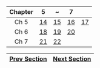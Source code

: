 | Chapter | 5 | ~ | 7 | |
|:---:|:---:|:---:|:---:|:---:|
| Ch 5 | [14](https://detegice.github.io/chapter5-01-inheritance/) | [15](https://detegice.github.io/chapter5-02-upcasting-downcasting-and-instanceof/) | [16](https://detegice.github.io/chapter5-03-method-overriding/) | [17](https://detegice.github.io/chapter5-04-abstract-class-and-interface/) |
| Ch 6 | [18](https://detegice.github.io/chapter6-01-package/) | [19](https://detegice.github.io/chapter6-02-object-class-and-wrapper-class/) | [20](https://detegice.github.io/chapter6-03-string-and-math-class/) |
| Ch 7 | [21](https://detegice.github.io/chapter7-01-collection-generic-and-vector/) | [22](https://detegice.github.io/chapter7-02-arraylist-iterator-hashmap-and-making-generic/) |

| [Prev Section](https://detegice.github.io/chapter4-05-static-and-final/) | [Next Section](https://detegice.github.io/chapter8-01-about-java-gui/) |
|:---:|:---:|
